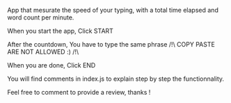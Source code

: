 App that mesurate the speed of your typing, with a total time elapsed and word count per minute.

When you start the app, 
Click START 

After the countdown, 
You have to type the same phrase 
/!\ COPY PASTE ARE NOT ALLOWED :) /!\

When you are done, 
Click END

You will find comments in 
index.js
to explain step by step the functionnality.

Feel free to comment to provide a review, thanks !
